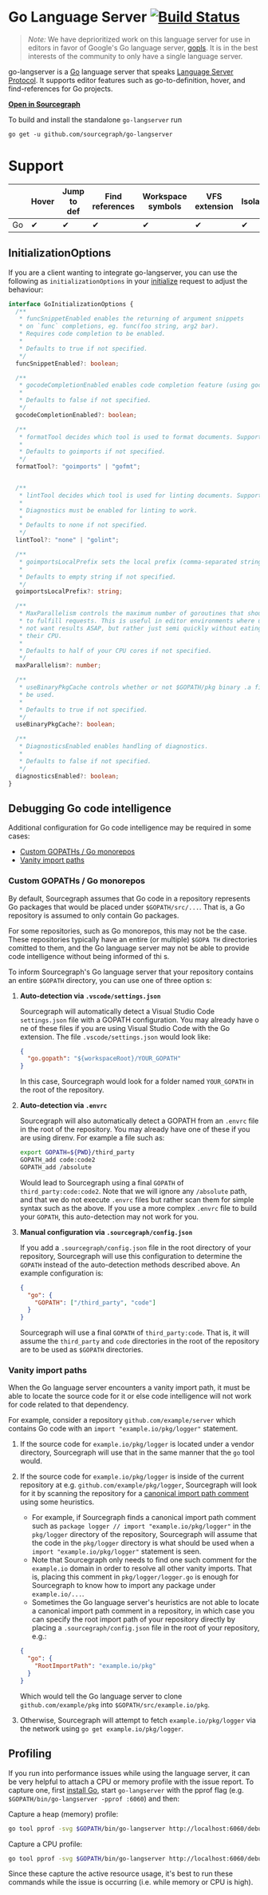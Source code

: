 # Go Language Server [![Build Status](https://travis-ci.org/sourcegraph/go-langserver.svg)](https://travis-ci.org/sourcegraph/go-langserver)

> *Note:* We have deprioritized work on this language server for use in
> editors in favor of Google's Go language server,
> [gopls](https://github.com/golang/tools/tree/master/gopls). It is in the best
> interests of the community to only have a single language server.

go-langserver is a [Go](https://golang.org) language server that
speaks
[Language Server Protocol](https://github.com/Microsoft/language-server-protocol). It
supports editor features such as go-to-definition, hover, and find-references
for Go projects.

[**Open in Sourcegraph**](https://sourcegraph.com/github.com/sourcegraph/go-langserver/-/tree/langserver)

To build and install the standalone `go-langserver` run

```
go get -u github.com/sourcegraph/go-langserver
```

# Support

|    | Hover | Jump to def | Find references | Workspace symbols | VFS extension | Isolated | Parallel |
|----|-------|-------------|-----------------|-------------------|---------------|----------|----------|
| Go |   ✔   |      ✔      |        ✔        |         ✔         |       ✔       |     ✔    |     ✔    |

## InitializationOptions

If you are a client wanting to integrate go-langserver, you can use the following as `initializationOptions` in your [initialize](https://microsoft.github.io/language-server-protocol/specification#initialize) request to adjust the behaviour:

```typescript
interface GoInitializationOptions {
  /**
   * funcSnippetEnabled enables the returning of argument snippets
   * on `func` completions, eg. func(foo string, arg2 bar).
   * Requires code completion to be enabled.
   *
   * Defaults to true if not specified.
   */
  funcSnippetEnabled?: boolean;

  /**
   * gocodeCompletionEnabled enables code completion feature (using gocode).
   *
   * Defaults to false if not specified.
   */
  gocodeCompletionEnabled?: boolean;

  /**
   * formatTool decides which tool is used to format documents. Supported: goimports and gofmt.
   *
   * Defaults to goimports if not specified.
   */
  formatTool?: "goimports" | "gofmt";


  /**
   * lintTool decides which tool is used for linting documents. Supported: none and golint
   *
   * Diagnostics must be enabled for linting to work.
   *
   * Defaults to none if not specified.
   */
  lintTool?: "none" | "golint";

  /**
   * goimportsLocalPrefix sets the local prefix (comma-separated string) that goimports will use.
   *
   * Defaults to empty string if not specified.
   */
  goimportsLocalPrefix?: string;

  /**
   * MaxParallelism controls the maximum number of goroutines that should be used
   * to fulfill requests. This is useful in editor environments where users do
   * not want results ASAP, but rather just semi quickly without eating all of
   * their CPU.
   *
   * Defaults to half of your CPU cores if not specified.
   */
  maxParallelism?: number;

  /**
   * useBinaryPkgCache controls whether or not $GOPATH/pkg binary .a files should
   * be used.
   *
   * Defaults to true if not specified.
   */
  useBinaryPkgCache?: boolean;

  /**
   * DiagnosticsEnabled enables handling of diagnostics.
   *
   * Defaults to false if not specified.
   */
  diagnosticsEnabled?: boolean;
}
```

## Debugging Go code intelligence

Additional configuration for Go code intelligence may be required in some cases:

- [Custom GOPATHs / Go monorepos](#custom-gopaths--go-monorepos)
- [Vanity import paths](#vanity-import-paths)

### Custom GOPATHs / Go monorepos

By default, Sourcegraph assumes that Go code in a repository represents Go packages that would be placed under `$GOPATH/src/...`. That
is, a Go repository is assumed to only contain Go packages.

For some repositories, such as Go monorepos, this may not be the case. These repositories typically have an entire (or multiple) `$GOPA
TH` directories comitted to them, and the Go language server may not be able to provide code intelligence without being informed of thi
s.

To inform Sourcegraph's Go language server that your repository contains an entire `$GOPATH` directory, you can use one of three option
s:

1.  **Auto-detection via `.vscode/settings.json`**

    Sourcegraph will automatically detect a Visual Studio Code `settings.json` file with a GOPATH configuration. You may already have o
ne of these files if you are using Visual Studio Code with the Go extension. The file `.vscode/settings.json` would look like:

    ```json
    {
      "go.gopath": "${workspaceRoot}/YOUR_GOPATH"
    }
    ```

    In this case, Sourcegraph would look for a folder named `YOUR_GOPATH` in the root of the repository.

2.  **Auto-detection via `.envrc`**

    Sourcegraph will also automatically detect a GOPATH from an `.envrc` file in the root of the repository. You may already have one of these if you are using direnv. For example a file such as:

    ```bash
    export GOPATH=${PWD}/third_party
    GOPATH_add code:code2
    GOPATH_add /absolute
    ```

    Would lead to Sourcegraph using a final `GOPATH` of `third_party:code:code2`. Note that we will ignore any `/absolute` path, and that we do not execute `.envrc` files but rather scan them for simple syntax such as the above. If you use a more complex `.envrc` file to build your `GOPATH`, this auto-detection may not work for you.

3.  **Manual configuration via `.sourcegraph/config.json`**

    If you add a `.sourcegraph/config.json` file in the root directory of your repository, Sourcegraph will use this configuration to determine the `GOPATH` instead of the auto-detection methods described above. An example configuration is:

    ```json
    {
      "go": {
        "GOPATH": ["/third_party", "code"]
      }
    }
    ```

    Sourcegraph will use a final `GOPATH` of `third_party:code`. That is, it will assume the `third_party` and `code` directories in the root of the repository are to be used as `$GOPATH` directories.

### Vanity import paths

When the Go language server encounters a vanity import path, it must be able to locate the source code for it or else code intelligence will not work for code related to that dependency.

For example, consider a repository `github.com/example/server` which contains Go code with an `import "example.io/pkg/logger"` statement.

1.  If the source code for `example.io/pkg/logger` is located under a vendor directory, Sourcegraph will use that in the same manner that the `go` tool would.
2.  If the source code for `example.io/pkg/logger` is inside of the current repository at e.g. `github.com/example/pkg/logger`, Sourcegraph will look for it by scanning the repository for a [canonical import path comment](https://golang.org/doc/go1.4#canonicalimports) using some heuristics.

    - For example, if Sourcegraph finds a canonical import path comment such as `package logger // import "example.io/pkg/logger"` in the `pkg/logger` directory of the repository, Sourcegraph will assume that the code in the `pkg/logger` directory is what should be used when a `import "example.io/pkg/logger"` statement is seen.
    - Note that Sourcegraph only needs to find one such comment for the `example.io` domain in order to resolve all other vanity imports. That is, placing this comment in `pkg/logger/logger.go` is enough for Sourcegraph to know how to import any package under `example.io/...`.
    - Sometimes the Go language server's heuristics are not able to locate a canonical import path comment in a repository, in which case you can specify the root import path of your repository directly by placing a `.sourcegraph/config.json` file in the root of your repository, e.g.:

    ```json
    {
      "go": {
        "RootImportPath": "example.io/pkg"
      }
    }
    ```

    Which would tell the Go language server to clone `github.com/example/pkg` into `$GOPATH/src/example.io/pkg`.

3.  Otherwise, Sourcegraph will attempt to fetch `example.io/pkg/logger` via the network using `go get example.io/pkg/logger`.

## Profiling

If you run into performance issues while using the language server, it can be very helpful to attach a CPU or memory profile with the issue report. To capture one, first [install Go](https://golang.org/doc/install), start `go-langserver` with the pprof flag (e.g. `$GOPATH/bin/go-langserver -pprof :6060`) and then:

Capture a heap (memory) profile:

```bash
go tool pprof -svg $GOPATH/bin/go-langserver http://localhost:6060/debug/pprof/heap > heap.svg
```

Capture a CPU profile:

```bash
go tool pprof -svg $GOPATH/bin/go-langserver http://localhost:6060/debug/pprof/profile > cpu.svg
```

Since these capture the active resource usage, it's best to run these commands while the issue is occurring (i.e. while memory or CPU is high).
